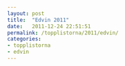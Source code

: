 ```yaml
---
layout: post
title:  "Edvin 2011"
date:   2011-12-24 22:51:51
permalink: /topplistorna/2011/edvin/
categories:
- topplistorna
- edvin
---
```

